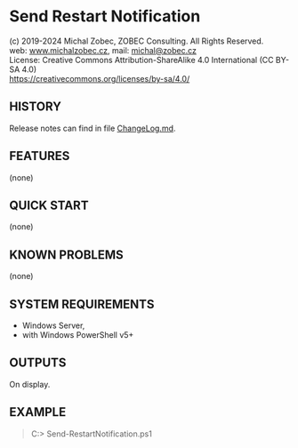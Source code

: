 # Send Restart Notification

(c) 2019-2024 Michal Zobec, ZOBEC Consulting. All Rights Reserved.  
web: www.michalzobec.cz, mail: michal@zobec.cz  
License: Creative Commons Attribution-ShareAlike 4.0 International (CC BY-SA 4.0)  
https://creativecommons.org/licenses/by-sa/4.0/

## HISTORY

Release notes can find in file [ChangeLog.md](ChangeLog.md).

## FEATURES

(none)

## QUICK START

(none)

## KNOWN PROBLEMS

(none)

## SYSTEM REQUIREMENTS

- Windows Server,
- with Windows PowerShell v5+

## OUTPUTS

On display.

## EXAMPLE

> C:\> Send-RestartNotification.ps1
